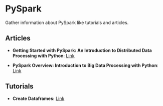 # PySpark
 Gather information about PySpark like tutorials and articles.

 ## Articles
-  **Getting Started with PySpark: An Introduction to Distributed Data Processing with Python**: [Link](https://medium.com/@nksnaveen13/getting-started-with-pyspark-an-introduction-to-distributed-data-processing-with-python-b7cf70eccf97)
 
-  **PySpark Overview: Introduction to Big Data Processing with Python**: [Link](https://pratikbarjatya.medium.com/pyspark-overview-introduction-to-big-data-processing-with-python-59e87b7bd4bc)

 ## Tutorials

- **Create Dataframes:** [Link](https://www.w3schools.com/datascience/ds_python_dataframe.asp)
